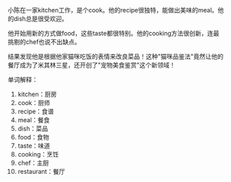 小陈在一家kitchen工作，是个cook。他的recipe很独特，能做出美味的meal。他的dish总是很受欢迎。

他开始用新的方式做food，这些taste都很特别。他的cooking方法很创新，连最挑剔的chef也说不出缺点。

结果发现他是根据他家猫咪吃饭的表情来改良菜品！这种"猫咪品鉴法"竟然让他的餐厅成为了米其林三星，还开创了"宠物美食鉴赏"这个新领域！

单词解释：
1. kitchen：厨房
2. cook：厨师
3. recipe：食谱
4. meal：餐食
5. dish：菜品
6. food：食物
7. taste：味道
8. cooking：烹饪
9. chef：主厨
10. restaurant：餐厅 